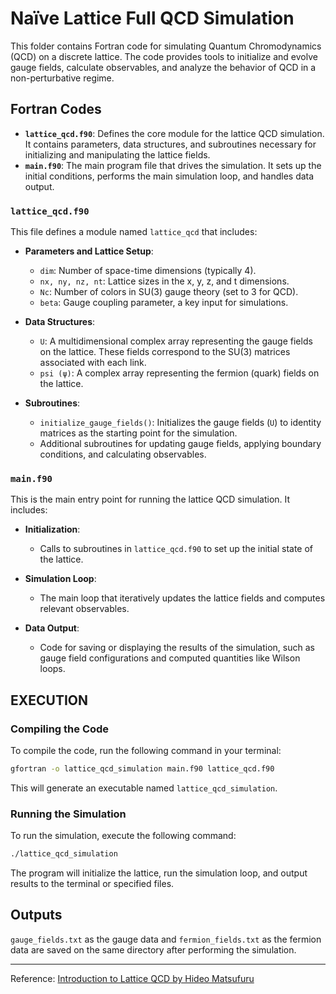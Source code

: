 # Naïve Lattice Full QCD Simulation

This folder contains Fortran code for simulating Quantum Chromodynamics (QCD) on a discrete lattice. The code provides tools to initialize and evolve gauge fields, calculate observables, and analyze the behavior of QCD in a non-perturbative regime.

## Fortran Codes

- **`lattice_qcd.f90`**: Defines the core module for the lattice QCD simulation. It contains parameters, data structures, and subroutines necessary for initializing and manipulating the lattice fields.
- **`main.f90`**: The main program file that drives the simulation. It sets up the initial conditions, performs the main simulation loop, and handles data output.


### `lattice_qcd.f90`

This file defines a module named `lattice_qcd` that includes:

- **Parameters and Lattice Setup**:
  - `dim`: Number of space-time dimensions (typically 4).
  - `nx, ny, nz, nt`: Lattice sizes in the x, y, z, and t dimensions.
  - `Nc`: Number of colors in SU(3) gauge theory (set to 3 for QCD).
  - `beta`: Gauge coupling parameter, a key input for simulations.

- **Data Structures**:
  - `U`: A multidimensional complex array representing the gauge fields on the lattice. These fields correspond to the SU(3) matrices associated with each link.
  - `psi (ψ)`: A complex array representing the fermion (quark) fields on the lattice.

- **Subroutines**:
  - `initialize_gauge_fields()`: Initializes the gauge fields (`U`) to identity matrices as the starting point for the simulation.
  - Additional subroutines for updating gauge fields, applying boundary conditions, and calculating observables.

### `main.f90`

This is the main entry point for running the lattice QCD simulation. It includes:

- **Initialization**:
  - Calls to subroutines in `lattice_qcd.f90` to set up the initial state of the lattice.
  
- **Simulation Loop**:
  - The main loop that iteratively updates the lattice fields and computes relevant observables.

- **Data Output**:
  - Code for saving or displaying the results of the simulation, such as gauge field configurations and computed quantities like Wilson loops.

## EXECUTION

### Compiling the Code

To compile the code, run the following command in your terminal:

```bash
gfortran -o lattice_qcd_simulation main.f90 lattice_qcd.f90
```

This will generate an executable named `lattice_qcd_simulation`.

### Running the Simulation

To run the simulation, execute the following command:

```bash
./lattice_qcd_simulation
```

The program will initialize the lattice, run the simulation loop, and output results to the terminal or specified files.

## Outputs

`gauge_fields.txt` as the gauge data and `fermion_fields.txt` as the fermion data are saved on the same directory after performing the simulation.

-----------
Reference:
[Introduction to Lattice QCD by Hideo Matsufuru](https://research.kek.jp/people/matufuru/Research/Docs/Lattice/Introduction/note_lattice.pdf)

